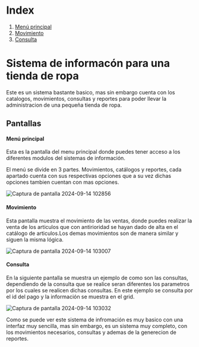 <h1>Index</h1>
<ol>
  <li><a href="#1">Menú principal</a></li>
  <li><a href="#2">Movimiento</a></li>
  <li><a href="#3">Consulta</a></li>
</ol>

<h1>Sistema de informacón para una tienda de ropa</h1>
<p>Este es un sistema bastante basico, mas sin embargo cuenta con los catalogos, movimientos, consultas y reportes para poder llevar la administracion de una pequeña tienda de ropa.</p>
<h2>Pantallas</h2>
<h4 id="1">Menú principal</h4>
<p>Esta es la pantalla del menu principal donde puedes tener acceso a los diferentes modulos del sistemas de información.</p>
<p>El menú se divide en 3 partes. Movimientos, catálogos y reportes, cada apartado cuenta con sus respectivas opciones que a su vez dichas opciones tambien cuentan con mas opciones.</p>

![Captura de pantalla 2024-09-14 102856](https://github.com/user-attachments/assets/5a8ab69f-bd26-4246-8657-ba16bbd4bcb1)


<h4 id="2">Movimiento</h4>
<p>Esta pantalla muestra el movimiento de las ventas, donde puedes realizar la venta de los articulos que con antirioridad se hayan dado de alta en el catálogo de articulos.Los demas movimientos son de manera similar y siguen la misma lógica.</p>

![Captura de pantalla 2024-09-14 103007](https://github.com/user-attachments/assets/08ad5827-a67d-4651-8f34-18374296d17f)

<h4 id="3">Consulta</h4>
<P>En la siguiente pantalla se muestra un ejemplo de como son las consultas, dependiendo de la consulta que se realice seran diferentes los parametros por los cuales se realicen dichas consultas. En este ejemplo se consulta por el id del pago y la información se muestra en el grid.</P>


![Captura de pantalla 2024-09-14 103032](https://github.com/user-attachments/assets/4ac07f2b-bff7-41f2-a58d-99b0f76ba75a)

<p>Como se puede ver este sistema de infromación es muy basico con una interfaz muy sencilla, mas sin embargo, es un sistema muy completo, con los movimientos necesarios, consultas y ademas de la generecion de reportes.</p>


